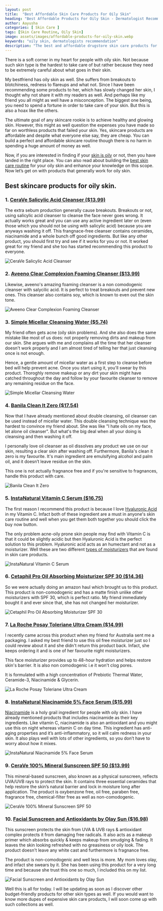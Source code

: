 ```yaml
---
layout: post
title:  "Best Affordable Skin Care Products For Oily Skin"
heading: "Best Affordable Products For Oily Skin - Dermatologist Recommendation"
author: Aayusha
categories: [ Skin Care ]
tags: [Skin Care Routine, Oily Skin]
image: assets/images/affordable-products-for-oily-skin.webp
keywords: "oily skin, dermatologists recommendation"
description: "The best and affordable drugstore skin care products for oily skin that are dermatologists recommendation from best skin care brands which are budget-friendly as well as cheap skin care." 
---
```


There is a soft corner in my heart for people with oily skin. Not because such skin type is the hardest to take care of but rather because they need to be extremely careful about what goes in their skin.

My bestfriend has oily skin as well. She suffers from breakouts to blotchiness, redness to flareups and what not. Since I have been recommending some products to her, which has slowly changed her skin, I thought why not share it with my readers as well. And perhaps like my friend you all might as well have a misconception. The biggest one being, you need to spend a fortune in order to take care of your skin. But this is also a hoax like the others.

The ultimate goal of any skincare rookie is to achieve healthy and glowing skin. However, this might as well question the expenses you have made so far on worthless products that failed your skin. Yes, skincare products are affordable and despite what everyone else say, they are cheap. You can build a perfect and affordable skincare routine though there is no harm in spending a huge amount of money as well.

Now, if you are interested in finding if your <a href="https://www.sheenycare.com/how-to-determine-my-skin-type/" target="_blank">skin is oily</a> or not, then you have landed in the right place. You can also read about building the <a href="https://www.sheenycare.com/skin-care-routine-products-oily-skin/" target="_blank">best skin care routine</a> for your oily skin and enhance your knowledge on this scope. Now let’s get on with products that generally work for oily skin.

## Best skincare products for oily skin.

### 1. <a href="https://www.amazon.com/dp/B00U1YCRD8/ref=as_sl_pc_tf_til?tag=sheenycare-20&linkCode=w00&linkId=3767264f4116427ef2dc4cd6caa8dd1a&creativeASIN=B00U1YCRD8" target="_blank" rel="nofollow">CeraVe Salicylic Acid Cleanser ($13.99)</a>
The extra sebum production generally cause breakouts. Breakouts or not, using salicylic acid cleanser to cleanse the face never goes wrong. It actually works great and you can use any active ingredient later on (even those which you should not be using with salicylic acid) because you are anyways washing it off. This frangnace-free cleanser contains ceramides, niacinamide and a whole bunch off good ingredients. But like any other product, you should first try and see if it works for you or not. It worked great for my friend and she too has started recommending this product to everyone.

![CeraVe Salicylic Acid Cleanser](/assets/images/ceravesacleanser.webp "CeraVe Salicylic Acid Cleanser")
<!-- <iframe style="width:120px;height:240px;" marginwidth="0" marginheight="0" scrolling="no" frameborder="0" src="//ws-na.amazon-adsystem.com/widgets/q?ServiceVersion=20070822&OneJS=1&Operation=GetAdHtml&MarketPlace=US&source=ac&ref=tf_til&ad_type=product_link&tracking_id=sheenycare-20&marketplace=amazon&region=US&placement=B00U1YCRD8&asins=B00U1YCRD8&linkId=3767264f4116427ef2dc4cd6caa8dd1a&show_border=false&link_opens_in_new_window=false&price_color=333333&title_color=00c5a1&bg_color=ffffff">
    </iframe> -->

### 2. <a href="https://www.amazon.com/dp/B00006FRW9/ref=as_sl_pc_tf_til?tag=sheenycare-20&linkCode=w00&linkId=c44af623c1f4ea856b5d1b2c3ad9f969&creativeASIN=B00006FRW9" target="_blank" rel="nofollow">Aveeno Clear Complexion Foaming Cleanser ($13.99)</a>
Likewise, aveeno's amazing foaming cleanser is a non comodogenic cleanser with salycilic acid. It is perfect to treat breakouts and prevent new ones. This cleanser also contains soy, which is known to even out the skin tone. 

<!-- <iframe style="width:120px;height:240px;" marginwidth="0" marginheight="0" scrolling="no" frameborder="0" src="//ws-na.amazon-adsystem.com/widgets/q?ServiceVersion=20070822&OneJS=1&Operation=GetAdHtml&MarketPlace=US&source=ac&ref=tf_til&ad_type=product_link&tracking_id=sheenycare-20&marketplace=amazon&region=US&placement=B00006FRW9&asins=B00006FRW9&linkId=c44af623c1f4ea856b5d1b2c3ad9f969&show_border=false&link_opens_in_new_window=false&price_color=333333&title_color=00c5a1&bg_color=ffffff">
    </iframe> -->
![Aveeno Clear Complexion Foaming Cleanser](/assets/images/aveenocleanser.webp "Aveeno Clear Complexion Foaming Cleanser")

### 3. <a href="https://www.amazon.com/dp/B010RAX1L2/ref=as_sl_pc_tf_til?tag=sheenycare-20&linkCode=w00&linkId=1d52272cbc0d5bb9beb50fcf9456022d&creativeASIN=B010RAX1L2" target="_blank" rel="nofollow">Simple Micellar Cleansing Water ($5.74)</a>
My friend often gets acne (oily skin problems). And she also does the same mistake like most of us does: not properly removing dirts and makeup from our skin. She argues with me and complains all the time that her cleanser doesn't work properly and I am almost tired of telling her that just cleansing once is not enough.

Hence, a gentle amount of micellar water as a first step to cleanse before bed will help prevent acne. Once you start using it, you'll swear by this product. Thoroghly remove makeup or any dirt your skin might have catched throughout the day and follow by your favourite cleanser to remove any remaining residue on the face. 
 
<!-- <iframe style="width:120px;height:240px;" marginwidth="0" marginheight="0" scrolling="no" frameborder="0" src="//ws-na.amazon-adsystem.com/widgets/q?ServiceVersion=20070822&OneJS=1&Operation=GetAdHtml&MarketPlace=US&source=ac&ref=tf_til&ad_type=product_link&tracking_id=sheenycare-20&marketplace=amazon&region=US&placement=B010RAX1L2&asins=B010RAX1L2&linkId=1d52272cbc0d5bb9beb50fcf9456022d&show_border=false&link_opens_in_new_window=false&price_color=333333&title_color=00c5a1&bg_color=ffffff">
</iframe> -->
![Simple Micellar Cleansing Water](/assets/images/simplewater.webp "Simple Micellar Cleansing Water")

### 4. <a href="https://www.amazon.com/dp/B07BSV1T35/ref=as_sl_pc_tf_til?tag=sheenycare-20&linkCode=w00&linkId=ba53b295b793f08672bb8aa804fef511&creativeASIN=B07BSV1T35" target="_blank" rel="nofollow">Banila Clean It Zero ($17.54)</a>

Now that I have already mentioned about double cleansing, oil cleanser can be used instead of micellar water. This double cleansing technique was the hardest to convince my friend about. She was like "I hate oils on my face, let alone oil cleanser". But what's the big deal when all your doing is cleansing and then washing it off.

I personally love oil cleanser as oil dissolves any product we use on our skin, resulting a clear skin after washing off. Furthermore, Banila's clean it zero is my favourite. It's main ingredient are emulsifying alcohol and palm oil, and it doesn’t leave residue on the skin.

This one is not actually fragnance free and if you're sensitive to fragnances, handle this product with care. 

<!-- <iframe style="width:120px;height:240px;" marginwidth="0" marginheight="0" scrolling="no" frameborder="0" src="//ws-na.amazon-adsystem.com/widgets/q?ServiceVersion=20070822&OneJS=1&Operation=GetAdHtml&MarketPlace=US&source=ac&ref=tf_til&ad_type=product_link&tracking_id=sheenycare-20&marketplace=amazon&region=US&placement=B07BSV1T35&asins=B07BSV1T35&linkId=ba53b295b793f08672bb8aa804fef511&show_border=false&link_opens_in_new_window=false&price_color=333333&title_color=00c5a1&bg_color=ffffff">
</iframe> -->
![Banila Clean It Zero](/assets/images/banilacleanitzero.webp "Banila Clean It Zero")

### 5. <a href="https://www.amazon.com/dp/B00IDWP4IA/ref=as_sl_pc_tf_til?tag=sheenycare-20&linkCode=w00&linkId=11431687f883e563a60b468eaa82e757&creativeASIN=B00IDWP4IA" target="_blank" rel="nofollow">InstaNatural Vitamin C Serum ($16.75)</a>

The first reason I recommend this product is because I love <a href="https://www.sheenycare.com/hyaluronic-acid-skin-benefits-uses" target="_blank">Hyaluronic Acid</a>  in my Vitamin C. Infact both of these ingredient are a must in anyone's skin care routine and well when you get them both together you should click the buy now button.

The only problem acne-oily prone skin people may find with Vitamin C is that it could be slightly acidic but then Hyaluronic Acid is the perfect solution to this problem. Hyaluronic acid acts as an humectant and not as a moisturizer. Well these are two different <a href="https://www.sheenycare.com/best-face-moisturizers-all-skin-types/" target="_blank">types of moisturizers</a> that are found in skin care products. 

<!-- <iframe style="width:120px;height:240px;" marginwidth="0" marginheight="0" scrolling="no" frameborder="0" src="//ws-na.amazon-adsystem.com/widgets/q?ServiceVersion=20070822&OneJS=1&Operation=GetAdHtml&MarketPlace=US&source=ac&ref=tf_til&ad_type=product_link&tracking_id=sheenycare-20&marketplace=amazon&region=US&placement=B00IDWP4IA&asins=B00IDWP4IA&linkId=11431687f883e563a60b468eaa82e757&show_border=false&link_opens_in_new_window=false&price_color=333333&title_color=00c5a1&bg_color=ffffff"></iframe> -->

![InstaNatural Vitamin C Serum ](/assets/images/instanaturalvitc.webp "InstaNatural Vitamin C Serum ")

### 6. <a href="https://www.amazon.com/dp/B07GDT961B/ref=as_sl_pc_tf_til?tag=sheenycare-20&linkCode=w00&linkId=b541214afb9f82b9cb0e6827531f0c5f&creativeASIN=B07GDT961B" target="_blank" rel="nofollow">Cetaphil Pro Oil Absorbing Moisturizer SPF 30 ($14.36)</a>
So we were actually doing an amazon haul which brought us to this product. This product is non-comodogenic and has a matte finish unlike other moisturizers with SPF 30, which is perfect ratio. My friend immediately bought it and ever since that, she has not changed her moisturizer.

<!-- <iframe style="width:120px;height:240px;" marginwidth="0" marginheight="0" scrolling="no" frameborder="0" src="//ws-na.amazon-adsystem.com/widgets/q?ServiceVersion=20070822&OneJS=1&Operation=GetAdHtml&MarketPlace=US&source=ac&ref=tf_til&ad_type=product_link&tracking_id=sheenycare-20&marketplace=amazon&region=US&placement=B07GDT961B&asins=B07GDT961B&linkId=b541214afb9f82b9cb0e6827531f0c5f&show_border=false&link_opens_in_new_window=false&price_color=333333&title_color=00c5a1&bg_color=ffffff">
    </iframe> -->

![Cetaphil Pro Oil Absorbing Moisturizer SPF 30 ](/assets/images/cetaphilmoisturizerspf30.webp "Cetaphil Pro Oil Absorbing Moisturizer SPF 30")


### 7. <a href="https://www.amazon.com/dp/B01N9SPQHQ/ref=as_sl_pc_tf_til?tag=sheenycare-20&linkCode=w00&linkId=5191eb7e2676d7ad7d56198e652ce591&creativeASIN=B01N9SPQHQ" target="_blank" rel="nofollow">La Roche Posay Toleriane Ultra Cream ($14.99)</a>

I recently came across this product when my friend for Australia sent me a packaging. I asked my best friend to use this oil free moisturizer just so I could review about it and she didn't return this product back. Infact, she keeps ordering it and is one of her favourite night moisturizers.

This face moisturizer provides up to 48-hour hydration  and helps restore skin's barrier. It is also non comodogenic i.e it won't clog pores.

It is formulated with a high concentration of Prebiotic Thermal Water, Ceramide-3, Niacinamide & Glycerin.

<!-- <iframe style="width:120px;height:240px;" marginwidth="0" marginheight="0" scrolling="no" frameborder="0" src="//ws-na.amazon-adsystem.com/widgets/q?ServiceVersion=20070822&OneJS=1&Operation=GetAdHtml&MarketPlace=US&source=ac&ref=tf_til&ad_type=product_link&tracking_id=sheenycare-20&marketplace=amazon&region=US&placement=B01N9SPQHQ&asins=B01N9SPQHQ&linkId=5191eb7e2676d7ad7d56198e652ce591&show_border=false&link_opens_in_new_window=false&price_color=333333&title_color=00c5a1&bg_color=ffffff">
    </iframe> -->
![La Roche Posay Toleriane Ultra Cream](/assets/images/larocheposaymoisturizer.webp "La Roche Posay Toleriane Ultra Cream")


### 8. <a href="https://www.amazon.com/dp/B00J5N0Y4U/ref=as_sl_pc_tf_til?tag=sheenycare-20&linkCode=w00&linkId=1ead0c5c470aba5ac5a25242941ec406&creativeASIN=B00J5N0Y4U" target="_blank" rel="nofollow">InstaNatural Niacinamide 5% Face Serum ($15.99)</a>
<a href="https://www.sheenycare.com/what-is-niacinamide/" target="_blank">Niacinamide</a> is a holy grail ingredient for people with oily skin. I have already mentioned products that includes niacinamide as their key ingredients. Like vitamin C, niacinamide is also an antioxidant and you might use this on night whereas vitamin C on day time. This ingredient has anti-aging properties and it’s anti-inflammatory, so it will calm redness in your skin. It also plays well with lots of other ingredients, so you don’t have to worry about how it mixes. 

<!-- <iframe style="width:120px;height:240px;" marginwidth="0" marginheight="0" scrolling="no" frameborder="0" src="//ws-na.amazon-adsystem.com/widgets/q?ServiceVersion=20070822&OneJS=1&Operation=GetAdHtml&MarketPlace=US&source=ac&ref=tf_til&ad_type=product_link&tracking_id=sheenycare-20&marketplace=amazon&region=US&placement=B00J5N0Y4U&asins=B00J5N0Y4U&linkId=1ead0c5c470aba5ac5a25242941ec406&show_border=false&link_opens_in_new_window=false&price_color=333333&title_color=00c5a1&bg_color=ffffff"></iframe> -->

![InstaNatural Niacinamide 5% Face Serum](/assets/images/instanaturalvitb3.webp "InstaNatural Niacinamide 5% Face Serum")

### 9. <a href="https://www.amazon.com/dp/B07KLY4RYG/ref=as_sl_pc_tf_til?tag=sheenycare-20&linkCode=w00&linkId=eb51c37ebcb88abe714387579515625e&creativeASIN=B07KLY4RYG" target="_blank" rel="nofollow">CeraVe 100% Mineral Sunscreen SPF 50 ($13.99)</a>

This mineral-based sunscreen, also known as a physical sunscreen, reflects UVA/UVB rays to protect the skin. It contains three essential ceramides that help restore the skin’s natural barrier and lock in moisture long after application. The product is oxybenzone free, oil free, paraben free, fragrance free, chemical-filter free as well as non-comodogenic.

<!-- <iframe style="width:120px;height:240px;" marginwidth="0" marginheight="0" scrolling="no" frameborder="0" src="//ws-na.amazon-adsystem.com/widgets/q?ServiceVersion=20070822&OneJS=1&Operation=GetAdHtml&MarketPlace=US&source=ac&ref=tf_til&ad_type=product_link&tracking_id=sheenycare-20&marketplace=amazon&region=US&placement=B07KLY4RYG&asins=B07KLY4RYG&linkId=eb51c37ebcb88abe714387579515625e&show_border=false&link_opens_in_new_window=false&price_color=333333&title_color=00c5a1&bg_color=ffffff">
    </iframe>    -->

![CeraVe 100% Mineral Sunscreen SPF 50](/assets/images/ceravemineralsunscreen.webp "CeraVe 100% Mineral Sunscreen SPF 50")

### 10. <a href="https://www.amazon.com/dp/B07GB9GV8M/ref=as_sl_pc_tf_til?tag=sheenycare-20&linkCode=w00&linkId=4497f2d7bff3354baf099031c9fbd32f&creativeASIN=B07GB9GV8M" target="_blank" rel="nofollow">Facial Sunscreen and Antioxidants by Olay Sun ($16.98)</a>

This sunscreen protects the skin from UVA & UVB rays & antioxidant complex protects it from damaging free radicals.
It also acts as a makeup primer which absorbs quickly & keeps makeup from smudging & fading. It leaves the skin looking refreshed with no greasiness or oily look. The product doesn't leave any white cast and furthermore is fragnance free.

The product is non-comodogenic and well less is more. My mom loves olay, and infact she swears by it. She has been using this product for a very long time and because she trust this one so much, I included this on my list.

<!-- <iframe style="width:120px;height:240px;" marginwidth="0" marginheight="0" scrolling="no" frameborder="0" src="//ws-na.amazon-adsystem.com/widgets/q?ServiceVersion=20070822&OneJS=1&Operation=GetAdHtml&MarketPlace=US&source=ac&ref=tf_til&ad_type=product_link&tracking_id=sheenycare-20&marketplace=amazon&region=US&placement=B07GB9GV8M&asins=B07GB9GV8M&linkId=4497f2d7bff3354baf099031c9fbd32f&show_border=false&link_opens_in_new_window=false&price_color=333333&title_color=00c5a1&bg_color=ffffff"></iframe> -->
![Facial Sunscreen and Antioxidants by Olay Sun](/assets/images/olaysunscreen.webp "Facial Sunscreen and Antioxidants by Olay Sun")

Well this is all for today. I will be updating as soon as I discover other budget-friendly products for other skin types as well. If you would want to know more dupes of expensive skin care products, I will soon come up with such collections as well.

